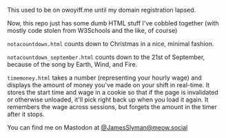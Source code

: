 This used to be on owoyiff.me until my domain registration lapsed.

Now, this repo just has some dumb HTML stuff I've cobbled together (with mostly code stolen from W3Schools and the like, of course)

`notacountdown.html` counts down to Christmas in a nice, minimal fashion.

`notacountdown_september.html` counts down to the 21st of September, because of the song by Earth, Wind, and Fire.

`timemoney.html` takes a number (representing your hourly wage) and displays the amount of money you've made on your shift in real-time. It stores the start time and wage in a cookie so that if the page is invalidated or otherwise unloaded, it'll pick right back up when you load it again. It remembers the wage across sessions, but forgets the amount in the timer after it stops.


You can find me on Mastodon at <a rel="me" href="https://meow.social/@JamesSlyman">@JamesSlyman@meow.social</a>
